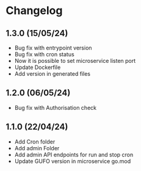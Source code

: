# Changelog

## 1.3.0 (15/05/24)
- Bug fix with entrypoint version
- Bug fix with cron status
- Now it is possible to set microservice listen port
- Update Dockerfile
- Add version in generated files

## 1.2.0 (06/05/24)
- Bug fix with Authorisation check

## 1.1.0 (22/04/24)
- Add Cron folder
- Add admin Folder
- Add admin API endpoints for run and stop cron
- Update GUFO version in microservice go.mod
